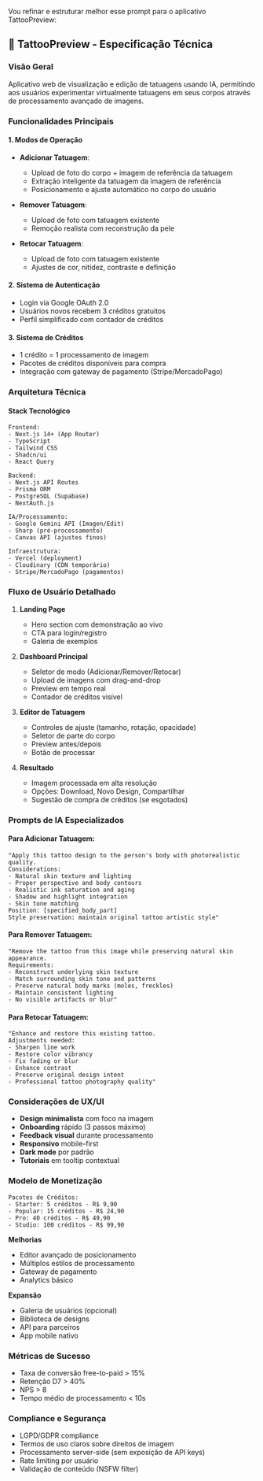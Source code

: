 Vou refinar e estruturar melhor esse prompt para o aplicativo TattooPreview:

## 📱 **TattooPreview - Especificação Técnica**

### **Visão Geral**
Aplicativo web de visualização e edição de tatuagens usando IA, permitindo aos usuários experimentar virtualmente tatuagens em seus corpos através de processamento avançado de imagens.

### **Funcionalidades Principais**

#### 1. **Modos de Operação**
- **Adicionar Tatuagem**: 
  - Upload de foto do corpo + imagem de referência da tatuagem
  - Extração inteligente da tatuagem da imagem de referência
  - Posicionamento e ajuste automático no corpo do usuário
  
- **Remover Tatuagem**: 
  - Upload de foto com tatuagem existente
  - Remoção realista com reconstrução da pele
  
- **Retocar Tatuagem**: 
  - Upload de foto com tatuagem existente
  - Ajustes de cor, nitidez, contraste e definição

#### 2. **Sistema de Autenticação**
- Login via Google OAuth 2.0
- Usuários novos recebem 3 créditos gratuitos
- Perfil simplificado com contador de créditos

#### 3. **Sistema de Créditos**
- 1 crédito = 1 processamento de imagem
- Pacotes de créditos disponíveis para compra
- Integração com gateway de pagamento (Stripe/MercadoPago)

### **Arquitetura Técnica**

#### **Stack Tecnológico**
```
Frontend:
- Next.js 14+ (App Router)
- TypeScript
- Tailwind CSS
- Shadcn/ui
- React Query

Backend:
- Next.js API Routes
- Prisma ORM
- PostgreSQL (Supabase)
- NextAuth.js

IA/Processamento:
- Google Gemini API (Imagen/Edit)
- Sharp (pré-processamento)
- Canvas API (ajustes finos)

Infraestrutura:
- Vercel (deployment)
- Cloudinary (CDN temporário)
- Stripe/MercadoPago (pagamentos)
```

### **Fluxo de Usuário Detalhado**

1. **Landing Page**
   - Hero section com demonstração ao vivo
   - CTA para login/registro
   - Galeria de exemplos

2. **Dashboard Principal**
   - Seletor de modo (Adicionar/Remover/Retocar)
   - Upload de imagens com drag-and-drop
   - Preview em tempo real
   - Contador de créditos visível

3. **Editor de Tatuagem**
   - Controles de ajuste (tamanho, rotação, opacidade)
   - Seletor de parte do corpo
   - Preview antes/depois
   - Botão de processar

4. **Resultado**
   - Imagem processada em alta resolução
   - Opções: Download, Novo Design, Compartilhar
   - Sugestão de compra de créditos (se esgotados)

### **Prompts de IA Especializados**

#### **Para Adicionar Tatuagem:**
```
"Apply this tattoo design to the person's body with photorealistic quality. 
Considerations:
- Natural skin texture and lighting
- Proper perspective and body contours
- Realistic ink saturation and aging
- Shadow and highlight integration
- Skin tone matching
Position: [specified_body_part]
Style preservation: maintain original tattoo artistic style"
```

#### **Para Remover Tatuagem:**
```
"Remove the tattoo from this image while preserving natural skin appearance.
Requirements:
- Reconstruct underlying skin texture
- Match surrounding skin tone and patterns
- Preserve natural body marks (moles, freckles)
- Maintain consistent lighting
- No visible artifacts or blur"
```

#### **Para Retocar Tatuagem:**
```
"Enhance and restore this existing tattoo.
Adjustments needed:
- Sharpen line work
- Restore color vibrancy
- Fix fading or blur
- Enhance contrast
- Preserve original design intent
- Professional tattoo photography quality"
```

### **Considerações de UX/UI**

- **Design minimalista** com foco na imagem
- **Onboarding** rápido (3 passos máximo)
- **Feedback visual** durante processamento
- **Responsivo** mobile-first
- **Dark mode** por padrão
- **Tutoriais** em tooltip contextual

### **Modelo de Monetização**

```
Pacotes de Créditos:
- Starter: 5 créditos - R$ 9,90
- Popular: 15 créditos - R$ 24,90
- Pro: 40 créditos - R$ 49,90
- Studio: 100 créditos - R$ 99,90
```

**Melhorias**
- Editor avançado de posicionamento
- Múltiplos estilos de processamento
- Gateway de pagamento
- Analytics básico

**Expansão**
- Galeria de usuários (opcional)
- Biblioteca de designs
- API para parceiros
- App mobile nativo

### **Métricas de Sucesso**
- Taxa de conversão free-to-paid > 15%
- Retenção D7 > 40%
- NPS > 8
- Tempo médio de processamento < 10s

### **Compliance e Segurança**
- LGPD/GDPR compliance
- Termos de uso claros sobre direitos de imagem
- Processamento server-side (sem exposição de API keys)
- Rate limiting por usuário
- Validação de conteúdo (NSFW filter)